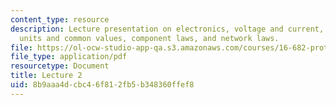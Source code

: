 ```yaml
---
content_type: resource
description: Lecture presentation on electronics, voltage and current, basic components,
  units and common values, component laws, and network laws.
file: https://ol-ocw-studio-app-qa.s3.amazonaws.com/courses/16-682-prototyping-avionics-spring-2006/8b9aaa4dcbc46f812fb5b348360ffef8_lect2.pdf
file_type: application/pdf
resourcetype: Document
title: Lecture 2
uid: 8b9aaa4d-cbc4-6f81-2fb5-b348360ffef8
---
```

